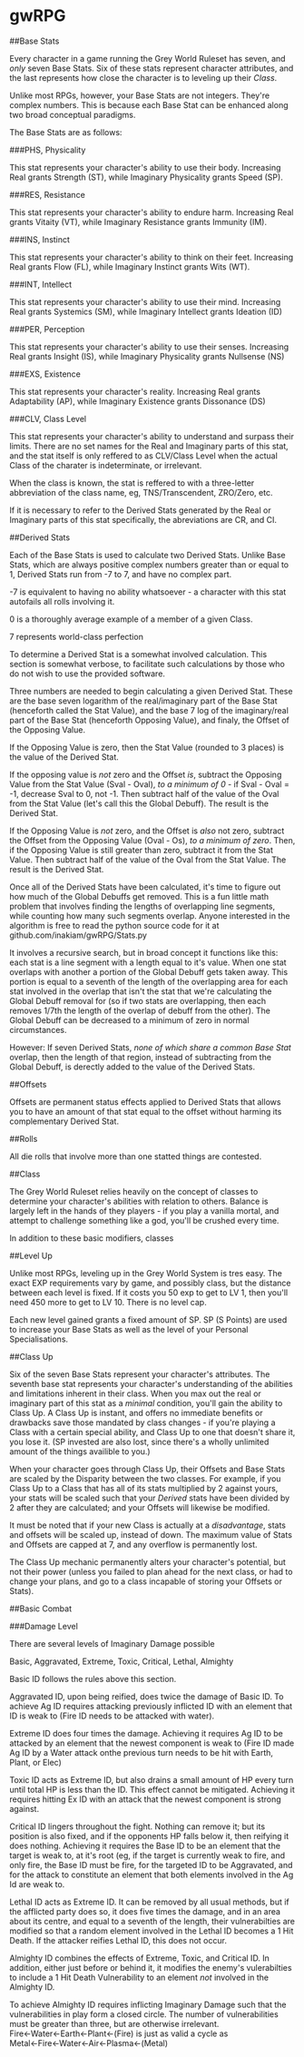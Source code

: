 # gwRPG

##Base Stats

Every character in a game running the Grey World Ruleset has seven, and *only* seven Base Stats. Six of these stats represent character attributes, and the last represents how close the character is to leveling up their *Class*.

Unlike most RPGs, however, your Base Stats are not integers. They're complex numbers. This is because each Base Stat can be enhanced along two broad conceptual paradigms.

The Base Stats are as follows:

###PHS, Physicality

This stat represents your character's ability to use their body. Increasing Real grants Strength (ST), while Imaginary Physicality grants Speed (SP).


###RES, Resistance

This stat represents your character's ability to endure harm. Increasing Real grants Vitaity (VT), while Imaginary Resistance grants Immunity (IM).


###INS, Instinct

This stat represents your character's ability to think on their feet. Increasing Real grants Flow (FL), while Imaginary Instinct grants Wits (WT).


###INT, Intellect

This stat represents your character's ability to use their mind. Increasing Real grants Systemics (SM), while Imaginary Intellect grants Ideation (ID)


###PER, Perception

This stat represents your character's ability to use their senses. Increasing Real grants Insight (IS), while Imaginary Physicality grants Nullsense (NS)


###EXS, Existence

This stat represents your character's reality. Increasing Real grants Adaptability (AP), while Imaginary Existence grants Dissonance (DS)


###CLV, Class Level

This stat represents your character's ability to understand and surpass their limits. There are no set names for the Real and Imaginary parts of this stat, and the stat itself is only reffered to as CLV/Class Level when the actual Class of the charater is indeterminate, or irrelevant.

When the class is known, the stat is reffered to with a three-letter abbreviation of the class name, eg, TNS/Transcendent, ZRO/Zero, etc.

If it is necessary to refer to the Derived Stats generated by the Real or Imaginary parts of this stat specifically, the abreviations are CR, and CI.

##Derived Stats

Each of the Base Stats is used to calculate two Derived Stats. Unlike Base Stats, which are always positive complex numbers greater than or equal to 1, Derived Stats run from -7 to 7, and have no complex part.

-7 is equivalent to having no ability whatsoever - a character with this stat autofails all rolls involving it.

0 is a thoroughly average example of a member of a given Class.

7 represents world-class perfection

To determine a Derived Stat is a somewhat involved calculation. This section is somewhat verbose, to facilitate such calculations by those who do not wish to use the provided software.

Three numbers are needed to begin calculating a given Derived Stat. These are the base seven logarithm of the real/imaginary part of the Base Stat (henceforth called the Stat Value), and the base 7 log of the imaginary/real part of the Base Stat (henceforth Opposing Value), and finaly, the Offset of the Opposing Value.

If the Opposing Value is zero, then the Stat Value (rounded to 3 places) is the value of the Derived Stat.

If the opposing value is *not* zero and the Offset *is*, subtract the Opposing Value from the Stat Value (Sval - Oval), *to a minimum of 0* - if Sval - Oval = -1, decrease Sval to 0, not -1. Then subtract half of the value of the Oval from the Stat Value (let's call this the Global Debuff). The result is the Derived Stat.

If the Opposing Value is *not* zero, and the Offset is *also* not zero, subtract the Offset from the Opposing Value (Oval - Os), *to a minimum of zero*. Then, if the Opposing Value is still greater than zero, subtract it from the Stat Value. Then subtract half of the value of the Oval from the Stat Value. The result is the Derived Stat.

Once all of the Derived Stats have been calculated, it's time to figure out how much of the Global Debuffs get removed. This is a fun little math problem that involves finding the lengths of overlapping line segments, while counting how many such segments overlap. Anyone interested in the algorithm is free to read the python source code for it at github.com/inakiam/gwRPG/Stats.py

It involves a recursive search, but in broad concept it functions like this: each stat is a line segment with a length equal to it's value.  When one stat overlaps with another a portion of the Global Debuff gets taken away. This portion is equal to a seventh of the length of the overlapping area for each stat involved in the overlap that isn't the stat that we're calculating the Global Debuff removal for (so if two stats are overlapping, then each removes 1/7th the length of the overlap of debuff from the other). The Global Debuff can be decreased to a minimum of zero in normal circumstances.

However: If seven Derived Stats, *none of which share a common Base Stat* overlap, then the length of that region, instead of subtracting from the Global Debuff, is derectly added to the value of the Derived Stats.

##Offsets

Offsets are permanent status effects applied to Derived Stats that allows you to have an amount of that stat equal to the offset without harming its complementary Derived Stat.

##Rolls

All die rolls that involve more than one statted things are contested. 



##Class

The Grey World Ruleset relies heavily on the concept of classes to determine your character's abilities with relation to others. Balance is largely left in the hands of they players - if you play a vanilla mortal, and attempt to challenge something like a god, you'll be crushed every time.

In addition to these basic modifiers, classes

##Level Up

Unlike most RPGs, leveling up in the Grey World System is tres easy. The exact EXP requirements vary by game, and possibly class, but the distance between each level is fixed. If it costs you 50 exp to get to LV 1, then you'll need 450 more to get to LV 10. There is no level cap.

Each new level gained grants a fixed amount of SP. SP (S Points) are used to increase your Base Stats as well as the level of your Personal Specialisations.

##Class Up

Six of the seven Base Stats represent your character's attributes. The seventh base stat represents your character's understanding of the abilities and limitations inherent in their class. When you max out the real or imaginary part of this stat as a *minimal* condition, you'll gain the ability to Class Up. A Class Up is instant, and offers no immediate benefits or drawbacks save those mandated by class changes - if you're playing a Class with a certain special ability, and Class Up to one that doesn't share it, you lose it. (SP invested are also lost, since there's a wholly unlimited amount of the things availible to you.)

When your character goes through Class Up, their Offsets and Base Stats are scaled by the Disparity between the two classes. For example, if you Class Up to a Class that has all of its stats multiplied by 2 against yours, your stats will be scaled such that your *Derived* stats have been divided by 2 after they are calculated; and your Offsets will likewise be modified.

It must be noted that if your new Class is actually at a *disadvantage*, stats and offsets will be scaled up, instead of down. The maximum value of Stats and Offsets are capped at 7, and any overflow is permanently lost.

The Class Up mechanic permanently alters your character's potential, but not their power (unless you failed to plan ahead for the next class, or had to change your plans, and go to a class incapable of storing your Offsets or Stats).


##Basic Combat

###Damage Level

There are several levels of Imaginary Damage possible

Basic, Aggravated, Extreme, Toxic, Critical, Lethal, Almighty

Basic ID follows the rules above this section.

Aggravated ID, upon being reified, does twice the damage of Basic ID. To achieve Ag ID requires attacking previously inflicted ID with an element that ID is weak to (Fire ID needs to be attacked with water).

Extreme ID does four times the damage. Achieving it requires Ag ID to be attacked by an element that the newest component is weak to (Fire ID made Ag ID by a Water attack onthe previous turn needs to be hit with Earth, Plant, or Elec)

Toxic ID acts as Extreme ID, but also drains a small amount of HP every turn until total HP is less than the ID. This effect cannot be mitigated. Achieving it requires hitting Ex ID with an attack that the newest component is strong against.

Critical ID lingers throughout the fight. Nothing can remove it; but its position is also fixed, and if the opponents HP falls below it, then reifying it does nothing. Achieving it requires the Base ID to be an element that the target is weak to, at it's root (eg, if the target is currently weak to fire, and only fire, the Base ID must be fire, for the targeted ID to be Aggravated, and for the attack to constitute an element that both elements involved in the Ag Id are weak to.

Lethal ID acts as Extreme ID. It can be removed by all usual methods, but if the afflicted party does so, it does five times the damage, and in an area about its centre, and equal to a seventh of the length, their vulnerabilties are modified so that a random element involved in the Lethal ID becomes a 1 Hit Death. If the attacker reifies Lethal ID, this does not occur.

Almighty ID combines the effects of Extreme, Toxic, and Critical ID. In addition, either just before or behind it, it modifies the enemy's vulerabilties to include a 1 Hit Death Vulnerability to an element *not* involved in the Almighty ID.

To achieve Almighty ID requires inflicting Imaginary Damage such that the vulnerabilities in play form a closed circle. The number of vulnerabilities must be greater than three, but are otherwise irrelevant. Fire←Water←Earth←Plant←(Fire) is just as valid a cycle as Metal←Fire←Water←Air←Plasma←(Metal)       
